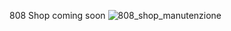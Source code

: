 808 Shop coming soon
![808_shop_manutenzione](https://github.com/user-attachments/assets/29028e74-4d03-4e49-b3cf-16ef868c68a4)
